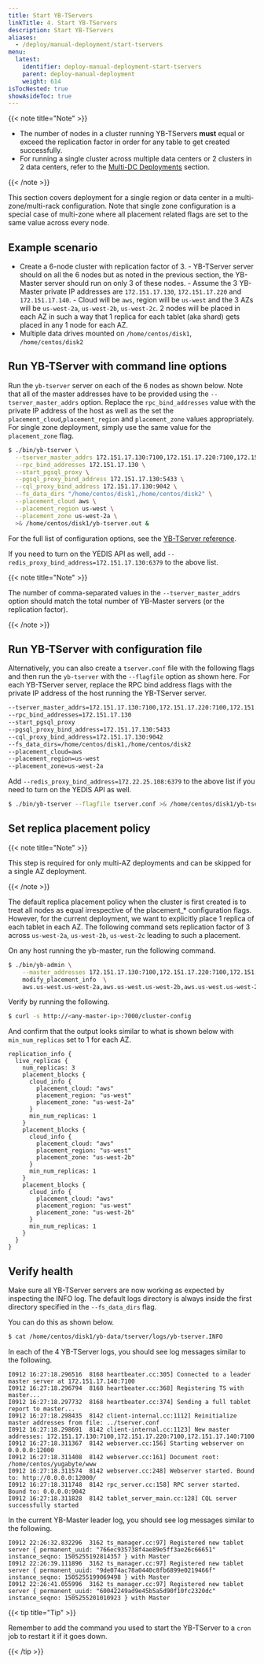 ```yaml
---
title: Start YB-TServers
linkTitle: 4. Start YB-TServers
description: Start YB-TServers
aliases:
  - /deploy/manual-deployment/start-tservers
menu:
  latest:
    identifier: deploy-manual-deployment-start-tservers
    parent: deploy-manual-deployment
    weight: 614
isTocNested: true
showAsideToc: true
---
```


{{< note title="Note" >}}

- The number of nodes in a cluster running YB-TServers **must** equal or exceed the replication factor in order for any table to get created successfully.
- For running a single cluster across multiple data centers or 2 clusters in 2 data centers, refer to the [Multi-DC Deployments](../../../deploy/multi-dc/) section.

{{< /note >}}

This section covers deployment for a single region or data center in a multi-zone/multi-rack configuration. Note that single zone configuration is a special case of multi-zone where all placement related flags are set to the same value across every node. 

## Example scenario

- Create a 6-node cluster with replication factor of 3.
      - YB-TServer server should on all the 6 nodes but as noted in the previous section, the YB-Master server should run on only 3 of these nodes.
      - Assume the 3 YB-Master private IP addresses are `172.151.17.130`, `172.151.17.220` and `172.151.17.140`.
      - Cloud will be `aws`, region will be `us-west` and the 3 AZs will be `us-west-2a`, `us-west-2b`, `us-west-2c`. 2 nodes will be placed in each AZ in such a way that 1 replica for each tablet (aka shard) gets placed in any 1 node for each AZ. 
- Multiple data drives mounted on `/home/centos/disk1`, `/home/centos/disk2`

## Run YB-TServer with command line options

Run the `yb-tserver` server on each of the 6 nodes as shown below. Note that all of the master addresses have to be provided using the `--tserver_master_addrs` option. Replace the `rpc_bind_addresses` value with the private IP address of the host as well as the set the `placement_cloud`,`placement_region` and `placement_zone` values appropriately. For single zone deployment, simply use the same value for the `placement_zone` flag.

```sh
$ ./bin/yb-tserver \
  --tserver_master_addrs 172.151.17.130:7100,172.151.17.220:7100,172.151.17.140:7100 \
  --rpc_bind_addresses 172.151.17.130 \
  --start_pgsql_proxy \
  --pgsql_proxy_bind_address 172.151.17.130:5433 \
  --cql_proxy_bind_address 172.151.17.130:9042 \
  --fs_data_dirs "/home/centos/disk1,/home/centos/disk2" \
  --placement_cloud aws \
  --placement_region us-west \
  --placement_zone us-west-2a \
  >& /home/centos/disk1/yb-tserver.out &
```

For the full list of configuration options, see the [YB-TServer reference](../../../reference/configuration/yb-tserver/).

If you need to turn on the YEDIS API as well, add `--redis_proxy_bind_address=172.151.17.130:6379` to the above list.

{{< note title="Note" >}}

The number of comma-separated values in the `--tserver_master_addrs` option should match the total number of YB-Master servers (or the replication factor).

{{< /note >}}

## Run YB-TServer with configuration file

Alternatively, you can also create a `tserver.conf` file with the following flags and then run the `yb-tserver` with the `--flagfile` option as shown here. For each YB-TServer server, replace the RPC bind address flags with the private IP address of the host running the YB-TServer server.

```sh
--tserver_master_addrs=172.151.17.130:7100,172.151.17.220:7100,172.151.17.140:7100
--rpc_bind_addresses=172.151.17.130
--start_pgsql_proxy
--pgsql_proxy_bind_address=172.151.17.130:5433
--cql_proxy_bind_address=172.151.17.130:9042
--fs_data_dirs=/home/centos/disk1,/home/centos/disk2
--placement_cloud=aws 
--placement_region=us-west 
--placement_zone=us-west-2a 
```

Add `--redis_proxy_bind_address=172.22.25.108:6379` to the above list if you need to turn on the YEDIS API as well.

```sh
$ ./bin/yb-tserver --flagfile tserver.conf >& /home/centos/disk1/yb-tserver.out &
```

## Set replica placement policy

{{< note title="Note" >}}

This step is required for only multi-AZ deployments and can be skipped for a single AZ deployment.

{{< /note >}}

The default replica placement policy when the cluster is first created is to treat all nodes as equal irrespective of the placement_* configuration flags.  However, for the current deployment, we want to explicitly place 1 replica of each tablet in each AZ. The following command sets replication factor of 3 across `us-west-2a`, `us-west-2b`, `us-west-2c` leading to such a placement.

On any host running the yb-master, run the following command.

```sh
$ ./bin/yb-admin \
    --master_addresses 172.151.17.130:7100,172.151.17.220:7100,172.151.17.140:7100 \
    modify_placement_info  \
    aws.us-west.us-west-2a,aws.us-west.us-west-2b,aws.us-west.us-west-2c 3
```

Verify by running the following.

```sh
$ curl -s http://<any-master-ip>:7000/cluster-config
```

And confirm that the output looks similar to what is shown below with `min_num_replicas` set to 1 for each AZ.

```
replication_info {
  live_replicas {
    num_replicas: 3
    placement_blocks {
      cloud_info {
        placement_cloud: "aws"
        placement_region: "us-west"
        placement_zone: "us-west-2a"
      }
      min_num_replicas: 1
    }
    placement_blocks {
      cloud_info {
        placement_cloud: "aws"
        placement_region: "us-west"
        placement_zone: "us-west-2b"
      }
      min_num_replicas: 1
    }
    placement_blocks {
      cloud_info {
        placement_cloud: "aws"
        placement_region: "us-west"
        placement_zone: "us-west-2b"
      }
      min_num_replicas: 1
    }
  }
}
```

## Verify health

Make sure all YB-TServer servers are now working as expected by inspecting the INFO log. The default logs directory is always inside the first directory specified in the `--fs_data_dirs` flag.

You can do this as shown below.

```sh
$ cat /home/centos/disk1/yb-data/tserver/logs/yb-tserver.INFO
```

In each of the 4 YB-TServer logs, you should see log messages similar to the following.

```
I0912 16:27:18.296516  8168 heartbeater.cc:305] Connected to a leader master server at 172.151.17.140:7100
I0912 16:27:18.296794  8168 heartbeater.cc:368] Registering TS with master...
I0912 16:27:18.297732  8168 heartbeater.cc:374] Sending a full tablet report to master...
I0912 16:27:18.298435  8142 client-internal.cc:1112] Reinitialize master addresses from file: ../tserver.conf
I0912 16:27:18.298691  8142 client-internal.cc:1123] New master addresses: 172.151.17.130:7100,172.151.17.220:7100,172.151.17.140:7100
I0912 16:27:18.311367  8142 webserver.cc:156] Starting webserver on 0.0.0.0:12000
I0912 16:27:18.311408  8142 webserver.cc:161] Document root: /home/centos/yugabyte/www
I0912 16:27:18.311574  8142 webserver.cc:248] Webserver started. Bound to: http://0.0.0.0:12000/
I0912 16:27:18.311748  8142 rpc_server.cc:158] RPC server started. Bound to: 0.0.0.0:9042
I0912 16:27:18.311828  8142 tablet_server_main.cc:128] CQL server successfully started
```

In the current YB-Master leader log, you should see log messages similar to the following.

```
I0912 22:26:32.832296  3162 ts_manager.cc:97] Registered new tablet server { permanent_uuid: "766ec935738f4ae89e5ff3ae26c66651" instance_seqno: 1505255192814357 } with Master
I0912 22:26:39.111896  3162 ts_manager.cc:97] Registered new tablet server { permanent_uuid: "9de074ac78a0440c8fb6899e0219466f" instance_seqno: 1505255199069498 } with Master
I0912 22:26:41.055996  3162 ts_manager.cc:97] Registered new tablet server { permanent_uuid: "60042249ad9e45b5a5d90f10fc2320dc" instance_seqno: 1505255201010923 } with Master
```

{{< tip title="Tip" >}}

Remember to add the command you used to start the YB-TServer to a `cron` job to restart it if it goes down.

{{< /tip >}}

